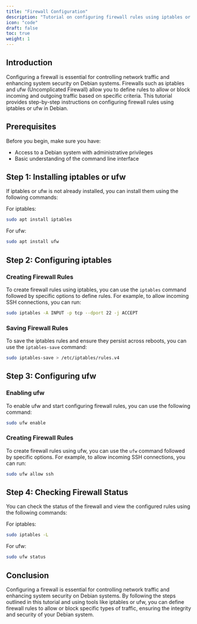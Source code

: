 ```yaml
---
title: "Firewall Configuration"
description: "Tutorial on configuring firewall rules using iptables or ufw to control network traffic and enhance system security."
icon: "code"
draft: false
toc: true
weight: 1
---
```


## Introduction

Configuring a firewall is essential for controlling network traffic and enhancing system security on Debian systems. Firewalls such as iptables and ufw (Uncomplicated Firewall) allow you to define rules to allow or block incoming and outgoing traffic based on specific criteria. This tutorial provides step-by-step instructions on configuring firewall rules using iptables or ufw in Debian.

## Prerequisites

Before you begin, make sure you have:

- Access to a Debian system with administrative privileges
- Basic understanding of the command line interface

## Step 1: Installing iptables or ufw

If iptables or ufw is not already installed, you can install them using the following commands:

For iptables:

```bash
sudo apt install iptables
```

For ufw:

```bash
sudo apt install ufw
```

## Step 2: Configuring iptables

### Creating Firewall Rules

To create firewall rules using iptables, you can use the `iptables` command followed by specific options to define rules. For example, to allow incoming SSH connections, you can run:

```bash
sudo iptables -A INPUT -p tcp --dport 22 -j ACCEPT
```

### Saving Firewall Rules

To save the iptables rules and ensure they persist across reboots, you can use the `iptables-save` command:

```bash
sudo iptables-save > /etc/iptables/rules.v4
```

## Step 3: Configuring ufw

### Enabling ufw

To enable ufw and start configuring firewall rules, you can use the following command:

```bash
sudo ufw enable
```

### Creating Firewall Rules

To create firewall rules using ufw, you can use the `ufw` command followed by specific options. For example, to allow incoming SSH connections, you can run:

```bash
sudo ufw allow ssh
```

## Step 4: Checking Firewall Status

You can check the status of the firewall and view the configured rules using the following commands:

For iptables:

```bash
sudo iptables -L
```

For ufw:

```bash
sudo ufw status
```

## Conclusion

Configuring a firewall is essential for controlling network traffic and enhancing system security on Debian systems. By following the steps outlined in this tutorial and using tools like iptables or ufw, you can define firewall rules to allow or block specific types of traffic, ensuring the integrity and security of your Debian system.
